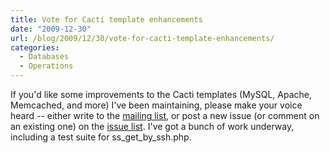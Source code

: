 ```yaml
---
title: Vote for Cacti template enhancements
date: "2009-12-30"
url: /blog/2009/12/30/vote-for-cacti-template-enhancements/
categories:
  - Databases
  - Operations
---
```

If you'd like some improvements to the Cacti templates (MySQL, Apache, Memcached, and more) I've been maintaining, please make your voice heard -- either write to the [mailing list][1], or post a new issue (or comment on an existing one) on the [issue list][2]. I've got a bunch of work underway, including a test suite for ss\_get\_by_ssh.php.

 [1]: http://groups.google.com/group/better-cacti-templates
 [2]: http://code.google.com/p/mysql-cacti-templates/issues/list
